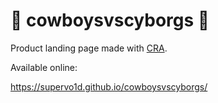 # 🤠 cowboysvscyborgs 🦾

Product landing page made with [CRA](https://github.com/facebook/create-react-app).

Available online: 

https://supervo1d.github.io/cowboysvscyborgs/
